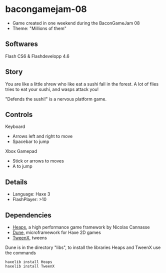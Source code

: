bacongamejam-08
===

* Game created in one weekend during the BaconGameJam 08
* Theme: "Millions of them"


Softwares
---

Flash CS6 & Flashdevelopp 4.6


Story
---

You are like a little shrew who like eat a sushi fall in the forest.
A lot of flies tries to eat your sushi, and wasps attack you!

"Defends the sushi!" is a nervous platform game.

Controls
---
Keyboard
* Arrows left and right to move 
* Spacebar to jump

Xbox Gamepad
* Stick or arrows to moves
* A to jump


Details
---

* Language: Haxe 3
* FlashPlayer: >10


Dependencies
---

* [Heaps](https://github.com/ncannasse/heaps), a high performance game framework by Nicolas Cannasse
* [Dune](https://github.com/Namide/dune), microframework for Haxe 2D games
* [TweenX](http://tweenx.spheresofa.net/en.html), tweens

Dune is in the directory "libs",
to install the libraries Heaps and TweenX use the commands
```
haxelib install Heaps
haxelib install TweenX
```
	

